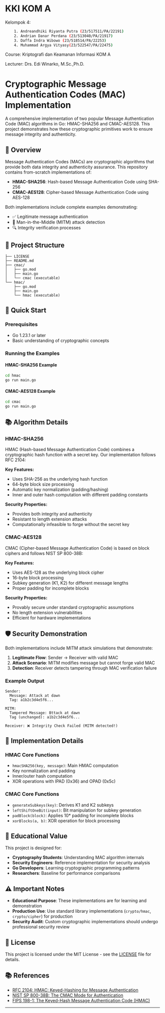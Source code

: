 # KKI KOM A 

Kelompok 4:
```bash
    1. Andreandhiki Riyanta Putra (23/517511/PA/22191)
    2. Andrian Danar Perdana (23/513040/PA/21917)
    3. Daffa Indra Wibowo (23/518514/PA/22253)
    4. Muhammad Argya Vityasy(23/522547/PA/22475)
```
Course: Kriptografi dan Keamanan Informasi KOM A

Lecturer: Drs. Edi Winarko, M.Sc.,Ph.D.

# Cryptographic Message Authentication Codes (MAC) Implementation

A comprehensive implementation of two popular Message Authentication Code (MAC) algorithms in Go: HMAC-SHA256 and CMAC-AES128. This project demonstrates how these cryptographic primitives work to ensure message integrity and authenticity.

## 🔐 Overview

Message Authentication Codes (MACs) are cryptographic algorithms that provide both data integrity and authenticity assurance. This repository contains from-scratch implementations of:

- **HMAC-SHA256**: Hash-based Message Authentication Code using SHA-256
- **CMAC-AES128**: Cipher-based Message Authentication Code using AES-128

Both implementations include complete examples demonstrating:
- ✅ Legitimate message authentication
- 🚨 Man-in-the-Middle (MITM) attack detection
- 🔍 Integrity verification processes

## 📁 Project Structure

```
├── LICENSE
├── README.md
├── cmac/
│   ├── go.mod
│   ├── main.go
│   └── cmac (executable)
└── hmac/
    ├── go.mod
    ├── main.go
    └── hmac (executable)
```

## 🚀 Quick Start

### Prerequisites

- Go 1.23.1 or later
- Basic understanding of cryptographic concepts

### Running the Examples

#### HMAC-SHA256 Example
```bash
cd hmac
go run main.go
```

#### CMAC-AES128 Example
```bash
cd cmac
go run main.go
```

## 📚 Algorithm Details

### HMAC-SHA256

HMAC (Hash-based Message Authentication Code) combines a cryptographic hash function with a secret key. Our implementation follows RFC 2104:

**Key Features:**
- Uses SHA-256 as the underlying hash function
- 64-byte block size processing
- Automatic key normalization (padding/hashing)
- Inner and outer hash computation with different padding constants

**Security Properties:**
- Provides both integrity and authenticity
- Resistant to length extension attacks
- Computationally infeasible to forge without the secret key

### CMAC-AES128

CMAC (Cipher-based Message Authentication Code) is based on block ciphers and follows NIST SP 800-38B:

**Key Features:**
- Uses AES-128 as the underlying block cipher
- 16-byte block processing
- Subkey generation (K1, K2) for different message lengths
- Proper padding for incomplete blocks

**Security Properties:**
- Provably secure under standard cryptographic assumptions
- No length extension vulnerabilities
- Efficient for hardware implementations

## 🛡️ Security Demonstration

Both implementations include MITM attack simulations that demonstrate:

1. **Legitimate Flow**: Sender → Receiver with valid MAC
2. **Attack Scenario**: MITM modifies message but cannot forge valid MAC
3. **Detection**: Receiver detects tampering through MAC verification failure

### Example Output

```
Sender:
  Message: Attack at dawn
  Tag: a1b2c3d4e5f6...

MITM:
  Tampered Message: Bttack at dawn
  Tag (unchanged): a1b2c3d4e5f6...

Receiver: ❌ Integrity Check Failed (MITM detected!)
```

## 🔧 Implementation Details

### HMAC Core Functions

- `hmacSHA256(key, message)`: Main HMAC computation
- Key normalization and padding
- Inner/outer hash computation
- XOR operations with IPAD (0x36) and OPAD (0x5c)

### CMAC Core Functions

- `generateSubkeys(key)`: Derives K1 and K2 subkeys
- `leftShiftOneBit(input)`: Bit manipulation for subkey generation
- `padBlock(block)`: Applies 10* padding for incomplete blocks
- `xorBlocks(a, b)`: XOR operation for block processing

## 📖 Educational Value

This project is designed for:

- **Cryptography Students**: Understanding MAC algorithm internals
- **Security Engineers**: Reference implementation for security analysis
- **Go Developers**: Learning cryptographic programming patterns
- **Researchers**: Baseline for performance comparisons

## ⚠️ Important Notes

- **Educational Purpose**: These implementations are for learning and demonstration
- **Production Use**: Use standard library implementations (`crypto/hmac`, `crypto/cipher`) for production
- **Security Audit**: Custom cryptographic implementations should undergo professional security review

## 📄 License

This project is licensed under the MIT License - see the [LICENSE](LICENSE) file for details.

## 📚 References

- [RFC 2104: HMAC: Keyed-Hashing for Message Authentication](https://tools.ietf.org/html/rfc2104)
- [NIST SP 800-38B: The CMAC Mode for Authentication](https://csrc.nist.gov/publications/detail/sp/800-38b/final)
- [FIPS 198-1: The Keyed-Hash Message Authentication Code (HMAC)](https://csrc.nist.gov/publications/detail/fips/198/1/final)

---
